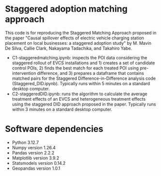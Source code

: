 # Staggered adoption matching approach
This code is for reproducing the Staggered Matching Approach proposed in the paper "Causal spillover effects of electric vehicle charging station placement on local businesses: a staggered adoption study" by M. Mavin De Silva, Callie Clark, Nakayama Tadachika, and Takahiro Yabe.

- C1-staggeredmatching.ipynb: inspects the POI data considering the staggered rollout of EVCS installations and 1) creates a set of candidate control POIs, 2) finds the best match for each treated POI using pre-intervention difference, and 3) prepares a dataframe that contains matched pairs for the Staggered Difference-in-Difference analysis code (Staggered_DID.ipynb). Typically runs within 5 minutes on a standard desktop computer.
- C2-staggeredDID.ipynb: runs the algorithm to calculate the average treatment effects of an EVCS and heterogeneous treatment effects using the staggered DID approach proposed in the paper. Typically runs within 3 minutes on a standard desktop computer.

# Software dependencies
- Python 3.12.7
- Numpy version 1.26.4
- Pandas version 2.2.2
- Matplotlib version 3.9.2
- Statsmodels version 0.14.2
- Geopandas version 1.0.1



